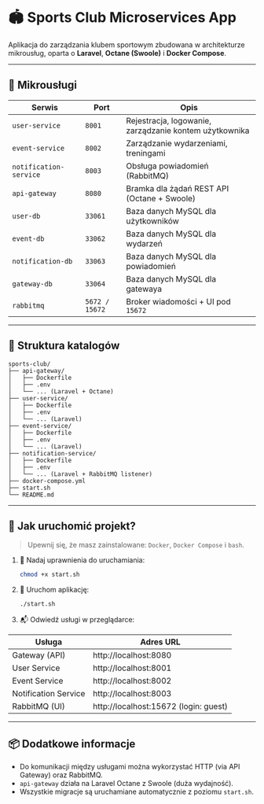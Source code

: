 # 🏟️ Sports Club Microservices App

Aplikacja do zarządzania klubem sportowym zbudowana w architekturze mikrousług, oparta o **Laravel**, **Octane (Swoole)** i **Docker Compose**.

---

## 🧩 Mikrousługi

| Serwis               | Port        | Opis                                      |
|----------------------|-------------|-------------------------------------------|
| `user-service`       | `8001`      | Rejestracja, logowanie, zarządzanie kontem użytkownika |
| `event-service`      | `8002`      | Zarządzanie wydarzeniami, treningami      |
| `notification-service` | `8003`    | Obsługa powiadomień (RabbitMQ)            |
| `api-gateway`        | `8080`      | Bramka dla żądań REST API (Octane + Swoole) |
| `user-db`            | `33061`     | Baza danych MySQL dla użytkowników        |
| `event-db`           | `33062`     | Baza danych MySQL dla wydarzeń            |
| `notification-db`    | `33063`     | Baza danych MySQL dla powiadomień         |
| `gateway-db`         | `33064`     | Baza danych MySQL dla gatewaya            |
| `rabbitmq`           | `5672 / 15672` | Broker wiadomości + UI pod `15672`     |

---

## 🧱 Struktura katalogów

```text
sports-club/
├── api-gateway/
│   ├── Dockerfile
│   ├── .env
│   └── ... (Laravel + Octane)
├── user-service/
│   ├── Dockerfile
│   ├── .env
│   └── ... (Laravel)
├── event-service/
│   ├── Dockerfile
│   ├── .env
│   └── ... (Laravel)
├── notification-service/
│   ├── Dockerfile
│   ├── .env
│   └── ... (Laravel + RabbitMQ listener)
├── docker-compose.yml
├── start.sh
└── README.md
```

---

## 🚀 Jak uruchomić projekt?

> Upewnij się, że masz zainstalowane: `Docker`, `Docker Compose` i `bash`.

1. 🔧 Nadaj uprawnienia do uruchamiania:
   ```bash
   chmod +x start.sh
   ```

2. 🏃 Uruchom aplikację:
   ```bash
   ./start.sh
   ```

3. 📬 Odwiedź usługi w przeglądarce:

| Usługa                  | Adres URL                              |
|--------------------------|-----------------------------------------|
| Gateway (API)            | http://localhost:8080                   |
| User Service             | http://localhost:8001                   |
| Event Service            | http://localhost:8002                   |
| Notification Service     | http://localhost:8003                   |
| RabbitMQ (UI)            | http://localhost:15672 (login: guest)   |

---

## 📦 Dodatkowe informacje

- Do komunikacji między usługami można wykorzystać HTTP (via API Gateway) oraz RabbitMQ.
- `api-gateway` działa na Laravel Octane z Swoole (duża wydajność).
- Wszystkie migracje są uruchamiane automatycznie z poziomu `start.sh`.
